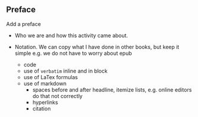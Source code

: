## Preface

Add a preface

* Who we are and how this activity came about.

* Notation. We can copy what I have done in other books, but keep it
  simple e.g. we do not have to worry about epub

  * code
  * use of `verbatim` inline and in block
  * use of LaTex formulas
  * use of markdown
    * spaces before and after headline, itemize lists, e.g. online editors do that not correctly
    * hyperlinks
    * citation

